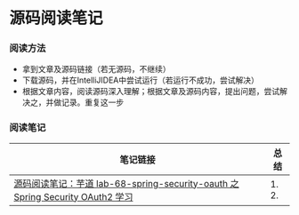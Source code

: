 # 源码阅读笔记

### 阅读方法
- 拿到文章及源码链接（若无源码，不继续）
- 下载源码，并在IntelliJIDEA中尝试运行（若运行不成功，尝试解决）
- 根据文章内容，阅读源码深入理解；根据文章及源码内容，提出问题，尝试解决之，并做记录。重复这一步

### 阅读笔记

|笔记链接|总结|
|--|--|
|[源码阅读笔记：芋道 lab-68-spring-security-oauth 之 Spring Security OAuth2 学习](https://github.com/peteryuanpan/notebook/issues/25)|1. <br>2. |
